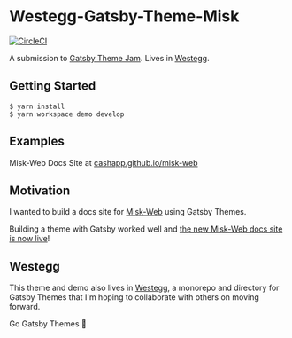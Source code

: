# Westegg-Gatsby-Theme-Misk

[![CircleCI](https://circleci.com/gh/adrw/gatsby-theme-jam-example.svg?style=svg)](https://circleci.com/gh/adrw/gatsby-theme-jam-example)

A submission to [Gatsby Theme Jam](https://themejam.gatsbyjs.org/). Lives in [Westegg](https://github.com/westegg/westegg).

## Getting Started
```
$ yarn install
$ yarn workspace demo develop
```

## Examples

Misk-Web Docs Site at [cashapp.github.io/misk-web](https://cashapp.github.io/misk-web/)

## Motivation

I wanted to build a docs site for [Misk-Web](https://github.com/cashapp/misk-web) using Gatsby Themes. 

Building a theme with Gatsby worked well and [the new Misk-Web docs site is now live](https://cashapp.github.io/misk-web/)!

## Westegg

This theme and demo also lives in [Westegg](https://github.com/westegg/westegg), a monorepo and directory for Gatsby Themes that I'm hoping to collaborate with others on moving forward.

Go Gatsby Themes 🎉